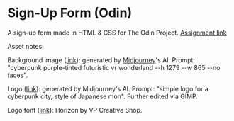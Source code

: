 # Sign-Up Form (Odin)

A sign-up form made in HTML & CSS for The Odin Project. <a href="https://www.theodinproject.com/lessons/node-path-intermediate-html-and-css-sign-up-form">Assignment link</a>

Asset notes:

Background image (<a href="assets/bg.png">link</a>): generated by <a href="https://www.midjourney.com/">Midjourney</a>'s AI. Prompt: "cyberpunk purple-tinted futuristic vr wonderland --h 1279 --w 865 --no faces".

Logo (<a href="assets/mon_1.png">link</a>): generated by Midjourney's AI. Prompt: "simple logo for a cyberpunk city, style of Japanese mon". Further edited via GIMP.

Logo font (<a href="assets/horizon">link</a>): Horizon by VP Creative Shop.